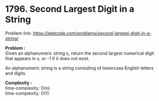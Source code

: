 # 1796. Second Largest Digit in a String

Problem link: https://leetcode.com/problems/second-largest-digit-in-a-string/

**Problem :**<br>
Given an alphanumeric string s, return the second largest numerical digit that appears in s, or -1 if it does not exist.<br>

An alphanumeric string is a string consisting of lowercase English letters and digits.<br>

**Complexity :**<br>
time-complexity: O(n)<br>
time-complexity: O(1)<br>
